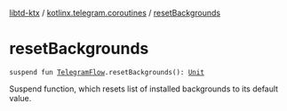 [libtd-ktx](../index.md) / [kotlinx.telegram.coroutines](index.md) / [resetBackgrounds](./reset-backgrounds.md)

# resetBackgrounds

`suspend fun `[`TelegramFlow`](../kotlinx.telegram.core/-telegram-flow/index.md)`.resetBackgrounds(): `[`Unit`](https://kotlinlang.org/api/latest/jvm/stdlib/kotlin/-unit/index.html)

Suspend function, which resets list of installed backgrounds to its default value.


